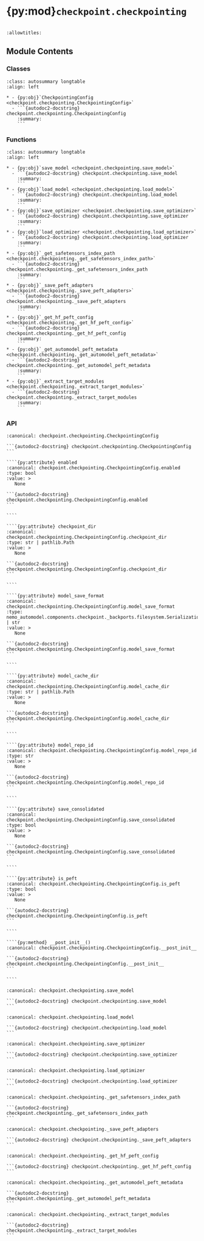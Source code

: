 # {py:mod}`checkpoint.checkpointing`

```{py:module} checkpoint.checkpointing
```

```{autodoc2-docstring} checkpoint.checkpointing
:allowtitles:
```

## Module Contents

### Classes

````{list-table}
:class: autosummary longtable
:align: left

* - {py:obj}`CheckpointingConfig <checkpoint.checkpointing.CheckpointingConfig>`
  - ```{autodoc2-docstring} checkpoint.checkpointing.CheckpointingConfig
    :summary:
    ```
````

### Functions

````{list-table}
:class: autosummary longtable
:align: left

* - {py:obj}`save_model <checkpoint.checkpointing.save_model>`
  - ```{autodoc2-docstring} checkpoint.checkpointing.save_model
    :summary:
    ```
* - {py:obj}`load_model <checkpoint.checkpointing.load_model>`
  - ```{autodoc2-docstring} checkpoint.checkpointing.load_model
    :summary:
    ```
* - {py:obj}`save_optimizer <checkpoint.checkpointing.save_optimizer>`
  - ```{autodoc2-docstring} checkpoint.checkpointing.save_optimizer
    :summary:
    ```
* - {py:obj}`load_optimizer <checkpoint.checkpointing.load_optimizer>`
  - ```{autodoc2-docstring} checkpoint.checkpointing.load_optimizer
    :summary:
    ```
* - {py:obj}`_get_safetensors_index_path <checkpoint.checkpointing._get_safetensors_index_path>`
  - ```{autodoc2-docstring} checkpoint.checkpointing._get_safetensors_index_path
    :summary:
    ```
* - {py:obj}`_save_peft_adapters <checkpoint.checkpointing._save_peft_adapters>`
  - ```{autodoc2-docstring} checkpoint.checkpointing._save_peft_adapters
    :summary:
    ```
* - {py:obj}`_get_hf_peft_config <checkpoint.checkpointing._get_hf_peft_config>`
  - ```{autodoc2-docstring} checkpoint.checkpointing._get_hf_peft_config
    :summary:
    ```
* - {py:obj}`_get_automodel_peft_metadata <checkpoint.checkpointing._get_automodel_peft_metadata>`
  - ```{autodoc2-docstring} checkpoint.checkpointing._get_automodel_peft_metadata
    :summary:
    ```
* - {py:obj}`_extract_target_modules <checkpoint.checkpointing._extract_target_modules>`
  - ```{autodoc2-docstring} checkpoint.checkpointing._extract_target_modules
    :summary:
    ```
````

### API

`````{py:class} CheckpointingConfig
:canonical: checkpoint.checkpointing.CheckpointingConfig

```{autodoc2-docstring} checkpoint.checkpointing.CheckpointingConfig
```

````{py:attribute} enabled
:canonical: checkpoint.checkpointing.CheckpointingConfig.enabled
:type: bool
:value: >
   None

```{autodoc2-docstring} checkpoint.checkpointing.CheckpointingConfig.enabled
```

````

````{py:attribute} checkpoint_dir
:canonical: checkpoint.checkpointing.CheckpointingConfig.checkpoint_dir
:type: str | pathlib.Path
:value: >
   None

```{autodoc2-docstring} checkpoint.checkpointing.CheckpointingConfig.checkpoint_dir
```

````

````{py:attribute} model_save_format
:canonical: checkpoint.checkpointing.CheckpointingConfig.model_save_format
:type: nemo_automodel.components.checkpoint._backports.filesystem.SerializationFormat | str
:value: >
   None

```{autodoc2-docstring} checkpoint.checkpointing.CheckpointingConfig.model_save_format
```

````

````{py:attribute} model_cache_dir
:canonical: checkpoint.checkpointing.CheckpointingConfig.model_cache_dir
:type: str | pathlib.Path
:value: >
   None

```{autodoc2-docstring} checkpoint.checkpointing.CheckpointingConfig.model_cache_dir
```

````

````{py:attribute} model_repo_id
:canonical: checkpoint.checkpointing.CheckpointingConfig.model_repo_id
:type: str
:value: >
   None

```{autodoc2-docstring} checkpoint.checkpointing.CheckpointingConfig.model_repo_id
```

````

````{py:attribute} save_consolidated
:canonical: checkpoint.checkpointing.CheckpointingConfig.save_consolidated
:type: bool
:value: >
   None

```{autodoc2-docstring} checkpoint.checkpointing.CheckpointingConfig.save_consolidated
```

````

````{py:attribute} is_peft
:canonical: checkpoint.checkpointing.CheckpointingConfig.is_peft
:type: bool
:value: >
   None

```{autodoc2-docstring} checkpoint.checkpointing.CheckpointingConfig.is_peft
```

````

````{py:method} __post_init__()
:canonical: checkpoint.checkpointing.CheckpointingConfig.__post_init__

```{autodoc2-docstring} checkpoint.checkpointing.CheckpointingConfig.__post_init__
```

````

`````

````{py:function} save_model(model: torch.nn.Module, weights_path: str, checkpoint_config: checkpoint.checkpointing.CheckpointingConfig, peft_config: typing.Optional[peft.PeftConfig] = None, tokenizer: typing.Optional[transformers.tokenization_utils.PreTrainedTokenizerBase] = None)
:canonical: checkpoint.checkpointing.save_model

```{autodoc2-docstring} checkpoint.checkpointing.save_model
```
````

````{py:function} load_model(model: torch.nn.Module, weights_path: str, checkpoint_config: checkpoint.checkpointing.CheckpointingConfig)
:canonical: checkpoint.checkpointing.load_model

```{autodoc2-docstring} checkpoint.checkpointing.load_model
```
````

````{py:function} save_optimizer(optimizer: torch.optim.Optimizer, model: torch.nn.Module, weights_path: str, scheduler: typing.Optional[typing.Any] = None)
:canonical: checkpoint.checkpointing.save_optimizer

```{autodoc2-docstring} checkpoint.checkpointing.save_optimizer
```
````

````{py:function} load_optimizer(optimizer: torch.optim.Optimizer, model: torch.nn.Module, weights_path: str, scheduler: typing.Optional[typing.Any] = None)
:canonical: checkpoint.checkpointing.load_optimizer

```{autodoc2-docstring} checkpoint.checkpointing.load_optimizer
```
````

````{py:function} _get_safetensors_index_path(cache_dir: str, repo_id: str) -> str
:canonical: checkpoint.checkpointing._get_safetensors_index_path

```{autodoc2-docstring} checkpoint.checkpointing._get_safetensors_index_path
```
````

````{py:function} _save_peft_adapters(model_state: nemo_automodel.components.checkpoint.stateful_wrappers.ModelState, peft_config: peft.PeftConfig, model_path: str)
:canonical: checkpoint.checkpointing._save_peft_adapters

```{autodoc2-docstring} checkpoint.checkpointing._save_peft_adapters
```
````

````{py:function} _get_hf_peft_config(peft_config: peft.PeftConfig, model_state: nemo_automodel.components.checkpoint.stateful_wrappers.ModelState) -> dict
:canonical: checkpoint.checkpointing._get_hf_peft_config

```{autodoc2-docstring} checkpoint.checkpointing._get_hf_peft_config
```
````

````{py:function} _get_automodel_peft_metadata(peft_config: peft.PeftConfig) -> dict
:canonical: checkpoint.checkpointing._get_automodel_peft_metadata

```{autodoc2-docstring} checkpoint.checkpointing._get_automodel_peft_metadata
```
````

````{py:function} _extract_target_modules(model: torch.nn.Module) -> list[str]
:canonical: checkpoint.checkpointing._extract_target_modules

```{autodoc2-docstring} checkpoint.checkpointing._extract_target_modules
```
````
